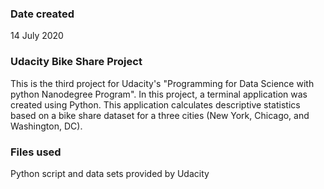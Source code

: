### Date created
14 July 2020

### Udacity Bike Share Project

This is the third project for Udacity's "Programming for Data Science with python Nanodegree Program". In this project, a terminal application was created using Python. This application calculates descriptive statistics based on a bike share dataset for a three cities (New York, Chicago, and Washington, DC).

### Files used
Python script and data sets provided by Udacity


